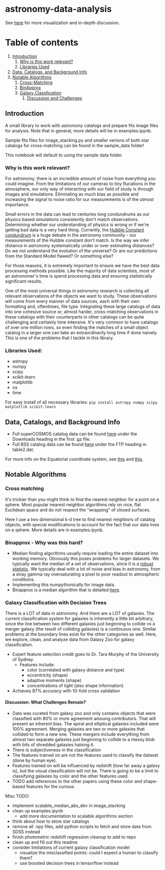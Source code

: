 # astronomy-data-analysis
See [here](https://veggiebaconator.github.io/astronomy_data_analysis/) for more visualization and in-depth discussion.
# Table of contents
1. [Introduction](#introduction)
    1. [Why is this work relevant?](#subparagraph1)
    2. [Libraries Used](#subparagraph2)
2. [Data, Catalogs, and Background Info](#paragraph1)
3. [Notable Algorithms](#notablealgorithms)
    1. [Cross-Matching](#crossmatching)
	2. [BinApprox](#binapprox)
	3. [Galaxy Classfication](#galaxyclass)
    	1. [Discussion and Challenges](#challenges)

## Introduction <a name="introduction"></a>
A small library to work with astronomy catalogs and prepare fits image files for analysis. Note that in general, more details will be in examples.ipynb.

Sample fits files for image_stacking.py and smaller verions of both star catalogs for cross-matching can be found in the sample_data folder!

This notebook will default to using the sample data folder.

### Why is this work relevant? <a name="subparagraph1"></a>
For astronomy, there is an incredible amount of noise from everything you could imagine. From the limitations of our cameras to tiny flucations in the atmosphere, our only way of interacting with our field of study is through images and simulations. Eliminating as much bias as possible and increasing the signal to noise ratio for our measurements is of the utmost importance.

Small errors in the data can lead to centuries long condundrums as our physics based simulations consistently don't match observations. Determining whether our understanding of physics is wrong or if we're getting bad data is a very hard thing. Currently, the [Hubble Constant condundrum](https://www.aps.org/publications/apsnews/201805/hubble.cfm) is a huge debate in the astronomy community - our measurements of the Hubble constant don't match. Is the way we infer distance in astronomy systematically under or over estimating distances? Do we not understand the evolution of the universe? Or are our predictions from the Standard Model flawed? Or something else?

For those reasons, it is extremely important to ensure we have the best data processing methods possible. Like the majority of data scientists, most of an astronomer's time is spend processing data and ensuring statistically significant results.

One of the most universal things in astronomy research is collecting all relevant observations of the objects we want to study. These observations will come from every manner of data sources, each with their own formatting and, oftentimes, file type. Integrating these large catalogs of data into one cohesive source or, almost harder, cross-matching observations in these catalogs with their counterparts in other catalogs can be quite challenging and certainly time intensive. It's very common to have catalogs of over one million rows, so even finding the matches of a small object catalog in a larger one can take an extraordinarily long time if done naively. This is one of the problems that I tackle in this library.

### Libraries Used: <a name="subparagraph2"></a>
*	astropy
*	numpy
*	scipy
*   scikit-learn
*	matplotlib
*	os
*	time

For easy install of all necessary libraries:
`pip install astropy numpy scipy matplotlib scikit-learn`

##  Data, Catalogs, and Background Info <a name="paragraph1"></a>
*	Full superCOSMOS catalog data can be found [here](http://ssa.roe.ac.uk/allSky) under the Downloads heading in the first .gz file.
*	Full BSS catalog data can be found [here](http://cdsarc.u-strasbg.fr/viz-bin/Cat?J/MNRAS/384/775) under the FTP heading in table2.dat.

For more info on the Equatorial coordinate system, see [this](https://en.wikipedia.org/wiki/Right_ascension#/media/File:Ra_and_dec_on_celestial_sphere.png) and [this](https://en.wikipedia.org/wiki/Equatorial_coordinate_system).

## Notable Algorithms <a name="notablealgorithms"></a>
### Cross matching <a name="crossmatching"></a>
It's trickier than you might think to find the nearest neighbor for a point on a sphere. Most popular nearest neighbor algorithms rely on nice, flat Euclidean space and do not respect the "wrapping" of closed surfaces.

Here I use a two dimensional k-d tree to find nearest neighbors of catalog objects, with special modifications to account for the fact that our data lives on a sphere. More details are in examples.ipynb.

### Binapprox - Why was this hard? <a name="binapprox"></a>
- Median finding algorithms usually require loading the entire dataset into working memory. Obviously this poses problems for larger datasets. We typically want the median of a set of observations, since it is a [robust statistic](https://en.wikipedia.org/wiki/Robust_statistics). We typically deal with a lot of noise and bias in astronomy, from a stray gamma ray oversaturating a pixel to poor readout to atmospheric conditions.
- Implementing this numpythonically for image data.
- Binapprox is a median algorithm that is detailed [here](http://www.stat.cmu.edu/~ryantibs/median/).

### Galaxy Classification with Decision Trees <a name="galaxyclass"></a>
There is a LOT of data in astronomy. And there are a LOT of galaxies. The current classification system for galaxies is inherently a little bit arbitrary, since the line between two different galaxies just beginning to collide vs a merger galaxy (the result of colliding galaxies) is a continuous one. Similar problems at the boundary lines exist for the other categories as well. Here, we explore, clean, and analyze data from Galaxy Zoo for galaxy classification.

- Expert feature selection credit goes to Dr. Tara Murphy of the University of Sydney.
	- Features include:
    	- color (correlated with galaxy distance and type)
    	- eccentricity (shape)
    	- adaptive moments (shape)
    	- concentrations of light (also shape information)
- Achieves 87% accuracy with 10-fold cross validation

#### Discussion: What Challenges Remain? <a name="challenges"></a>
- Data was curated from galaxy zoo and only contains objects that were classified with 80% or more agreement amoung contributors. That will present an inherent bias. The spiral and elliptical galaxies included were 100% agreement. Merging galaxies are two or more galaxies that collided to form a new one. These mergers include everything from almost two separate galaxies just beginning to collide to a messy blob with bits of shredded galaxies haloing it.
- There is subjectiveness in the classification
- The features trained on are not the features used to classify the dataset (done by human eye).
- Features trained on will be influenced by redshift (how far away a galaxy is), but the visual classification will not be. There is going to be a limit to classifying galaxies by color and the other features used.
- TODO add references to the other papers using these color and shape-based features for the curious.

Misc TODO:
- implement scalable_median_abs_dev in image_stacking
- clean up examples.ipynb
	- add more documentation to scalable algorithms section
- think about how to store star catalogs
- remove all .npy files, add python scripts to fetch and store data from SDSS instead
- finish photometric redshift regression cleanup to add to repo
- clean up and fill out this readme
- consider limitations of current galaxy classification model
	- visualize the misclassified points: could I expect a human to classify them?
	- use boosted decision trees in tensorflow instead